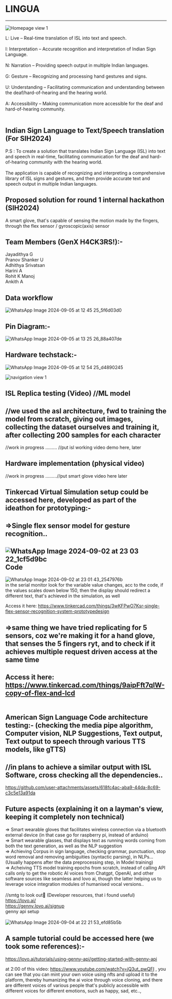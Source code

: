 # LINGUA
---
![Homepage view 1](https://github.com/user-attachments/assets/6bda9ca0-0276-436b-9940-7490677a062a)


 L: Live – Real-time translation of ISL into text and speech. <br/>
<br/>
 I: Interpretation – Accurate recognition and interpretation of Indian Sign Language. <br/>
<br/>
 N: Narration – Providing speech output in multiple Indian languages. <br/>
<br/>
 G: Gesture – Recognizing and processing hand gestures and signs. <br/>
<br/>
 U: Understanding – Facilitating communication and understanding between the deaf/hard-of-hearing and the hearing world. <br/>
<br/>
 A: Accessibility – Making communication more accessible for the deaf and hard-of-hearing community. <br/>
<br/>

Indian Sign Language to Text/Speech translation (For SIH2024)
-
P.S : To create a solution that translates Indian Sign Language (ISL) into text and speech in real-time, facilitating communication for the deaf and hard-of-hearing community with the hearing world. <br/> 
<br/>
The application is capable of recognizing and interpreting a comprehensive library of ISL signs and gestures, and then provide accurate text and speech output in multiple Indian languages.



Proposed solution for round 1 internal hackathon (SIH2024)
-
A smart glove, that's capable of sensing the motion made by the fingers, through the flex sensor / gyroscopic(axis) sensor

Team Members (GenX H4CK3RS!):-
-
Jayadithya G  <br/>
Pranov Shanker U <br/>
Adhithya Srivatsan <br/>
Harini A <br/>
Rohit K Manoj <br/>
Ankith A <br/>


Data workflow
-

![WhatsApp Image 2024-09-05 at 12 45 25_5f6d03d0](https://github.com/user-attachments/assets/54b9f4be-b438-4aa9-9799-7afbba3dd963)


Pin Diagram:-
-
![WhatsApp Image 2024-09-05 at 13 25 26_88a407de](https://github.com/user-attachments/assets/35bf75df-062b-40f5-8ca1-7d63e7a7a197)


Hardware techstack:-
-
![WhatsApp Image 2024-09-05 at 12 54 25_d4890245](https://github.com/user-attachments/assets/d97ce190-6987-416c-9a9c-f0f36cd8273a)

![navigation view 1](https://github.com/user-attachments/assets/247e25a2-e5a6-4736-882a-5a49c5a0063b)

ISL Replica testing (Video) //ML model
-
//we used the asl architecture, fwd to training the model from scratch, giving out images, collecting the dataset ourselves and training it, after collecting 200 samples for each character
-

//work in progress
......... //put isl working video demo here, later

Hardware implementation (physical video) 
-
//work in progress
.........//put smart glove video here later

Tinkercad Virtual Simulation setup could be accessed here, developed as part of the ideathon for prototyping:-
-
=>Single flex sensor model for gesture recognition..
-
![WhatsApp Image 2024-09-02 at 23 03 22_1cf5d9bc](https://github.com/user-attachments/assets/378b6deb-11a3-48fc-9a95-9d384d783845)
Code
-
![WhatsApp Image 2024-09-02 at 23 01 43_2547976b](https://github.com/user-attachments/assets/ece06c52-ad3e-4211-a653-f5eda93a0805)
<br/>
in the serial monitor look for the variable value changes, acc to the code, if the values scales down below 150, then the display should redirect a different text, that's achieved in the simulation, as well <br/>

Access it here: https://www.tinkercad.com/things/3wKFPwO7Ksr-single-flex-sensor-recognition-system-prototypedesign

=>same thing we have tried replicating for 5 sensors, coz we're making it for a hand glove, that senses the 5 fingers ryt, and to check if it achieves multiple request driven access at the same time
-

Access it here: https://www.tinkercad.com/things/9aipFft7qlW-copy-of-flex-and-lcd
<br/>
<br/>
<br/>
American Sign Language Code architecture testing:- (checking the media pipe algorithm, Computer vision, NLP Suggestions, Text output, Text output to speech through various TTS models, like gTTS) <br/>
-
//in plans to achieve a similar output with ISL Software, cross checking all the dependencies..<br/>
-

https://github.com/user-attachments/assets/618fc4ac-aba9-44da-8c69-c3c5e13a91da



Future aspects (explaining it on a layman's view, keeping it completely non technical) <br/>
-

=> Smart wearable gloves that facilitates wireless connection via a bluetooth external device (in that case go for raspberry pi, instead of arduino) <br/>
=> Smart wearable glasses, that displays text as running words coming from both the text generation, as well as the NLP suggestion <br/>
=> Achieving Corpus in sign language, checking grammar, punctuation, stop word removal and removing ambiguities (syntactic parsing), in NLPs...(Usually happens after the data preprocessing step, in Model training) <br/>
=> Acheiving TTS model training epochs from scratch, instead of calling API calls only to get the robotic AI voices from Chatgpt, OpenAI, and other software sources like seamless and lovo ai, though the latter helping us to leverage voice integration modules of humanised vocal versions..<br/>
<br/>
//smtg to look out👀 (Developer resources, that i found useful) <br/>
https://lovo.ai/ <br/>
https://genny.lovo.ai/signup  <br/>
genny api setup <br/>
<br/>
![WhatsApp Image 2024-09-04 at 22 21 53_efd85b5b](https://github.com/user-attachments/assets/544b895e-7c69-4dde-899f-60e05679a0ba) <br/>

A sample tutorial could be accessed here (we took some references):-
-

https://lovo.ai/tutorials/using-genny-api/getting-started-with-genny-api

at 2:00 of this video: https://www.youtube.com/watch?v=jQ3ut_pwQFI , you can see that you can mint your own voice using nfts and upload it to the platform, thereby humanizing the ai voice through voice cloning, and there are different voices of various people that's publicly accessible with different voices for different emotions, such as happy, sad, etc..,








